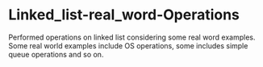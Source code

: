 # Linked_list-real_word-Operations
Performed operations on linked list considering some real word examples.
Some real world examples include OS operations, some includes simple queue operations and so on.

